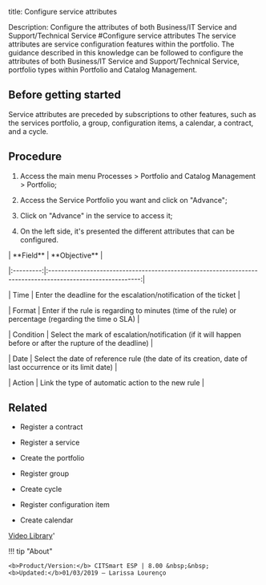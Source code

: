 title:  Configure service attributes
 
Description: Configure the attributes of both Business/IT Service and Support/Technical Service
#Configure service attributes
The service attributes are service configuration features within the portfolio.
The guidance described in this knowledge can be followed to configure the attributes of both Business/IT Service and Support/Technical Service, portfolio types within Portfolio and Catalog Management.

Before getting started
--------------------------

Service attributes are preceded by subscriptions to other features, such as the
services portfolio, a group, configuration items, a calendar, a contract, and a
cycle.

Procedure
-------------

1.  Access the main menu Processes \> Portfolio and Catalog Management \>
    Portfolio;

2.  Access the Service Portfolio you want and click on "Advance";

3.  Click on "Advance" in the service to access it;

4.  On the left side, it's presented the different attributes that can be
    configured.

\| \*\*Field\*\* \| \*\*Objective\*\* \|

\|:---------:\|:----------------------------------------------------------------------------------------------------------:\|

\| Time \| Enter the deadline for the escalation/notification of the ticket \|

\| Format \| Enter if the rule is regarding to minutes (time of the rule) or
percentage (regarding the time o SLA) \|

\| Condition \| Select the mark of escalation/notification (if it will happen
before or after the rupture of the deadline) \|

\| Date \| Select the date of reference rule (the date of its creation, date of
last occurrence or its limit date) \|

\| Action \| Link the type of automatic action to the new rule \|

Related
-----------

-   Register a contract

-   Register a service

-   Create the portfolio

-   Register group

-   Create cycle

-   Register configuration item

-   Create calendar

<i class='fa fa-youtube-play  fa-2x' style='color:#97ce17;vertical-align: middle;'> </i> [Video Library](https://www.youtube.com/playlist?list=PLB5qK2uzf2RNrJnhiXj3dbmgsm9-quhfz)'

!!! tip "About"

    <b>Product/Version:</b> CITSmart ESP | 8.00 &nbsp;&nbsp;
    <b>Updated:</b>01/03/2019 – Larissa Lourenço

